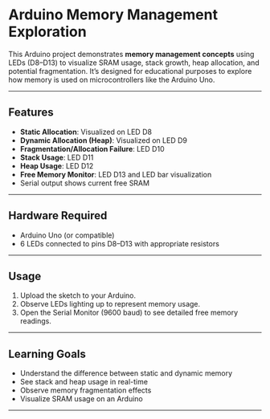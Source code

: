 # Arduino Memory Management Exploration

This Arduino project demonstrates **memory management concepts** using LEDs (D8–D13) to visualize SRAM usage, stack growth, heap allocation, and potential fragmentation. It’s designed for educational purposes to explore how memory is used on microcontrollers like the Arduino Uno.  

---

## Features
- **Static Allocation**: Visualized on LED D8  
- **Dynamic Allocation (Heap)**: Visualized on LED D9  
- **Fragmentation/Allocation Failure**: LED D10  
- **Stack Usage**: LED D11  
- **Heap Usage**: LED D12  
- **Free Memory Monitor**: LED D13 and LED bar visualization  
- Serial output shows current free SRAM  

---

## Hardware Required
- Arduino Uno (or compatible)  
- 6 LEDs connected to pins D8–D13 with appropriate resistors  

---

## Usage
1. Upload the sketch to your Arduino.  
2. Observe LEDs lighting up to represent memory usage.  
3. Open the Serial Monitor (9600 baud) to see detailed free memory readings.  

---

## Learning Goals
- Understand the difference between static and dynamic memory  
- See stack and heap usage in real-time  
- Observe memory fragmentation effects  
- Visualize SRAM usage on an Arduino 
 
---